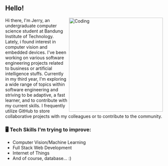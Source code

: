 ## Hello!
<img align="right" alt="Coding" width="300" src="https://media.tenor.com/y2JXkY1pXkwAAAAM/cat-computer.gif" />

Hi there, I'm Jerry, an undergraduate computer science student at Bandung Institute of Technology. Lately, i found interest in computer vision and embedded devices. I've been working on various software engineering projects related to business or artificial intelligence stuffs. Currently in my third year, I'm exploring a wide range of topics within software engineering and striving to be adaptive, a fast learner, and to contribute with my current skills. I frequently utilize GitHub to store collaborative projects with my colleagues or to contribute to the community.

### 🖥️ Tech Skills I'm trying to improve:
- Computer Vision/Machine Learning
- Full Stack Web Development
- Internet of Things
- And of course, database... :)
